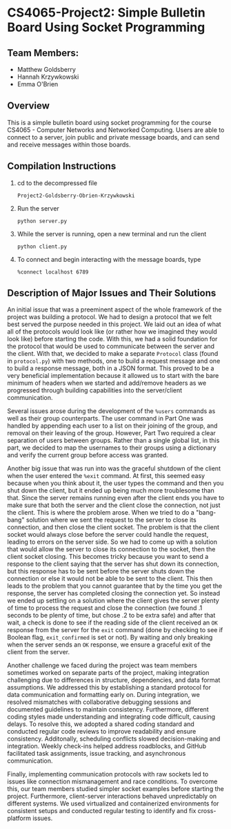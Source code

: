 # CS4065-Project2: Simple Bulletin Board Using Socket Programming

## Team Members:
* Matthew Goldsberry
* Hannah Krzywkowski
* Emma O'Brien

## Overview
This is a simple bulletin board using socket programming for the course CS4065 - Computer Networks and Networked Computing. Users are able to connect to a server, join public and private message boards, and can send and receive messages within those boards. 

## Compilation Instructions
1. cd to the decompressed file
   
   `Project2-Goldsberry-Obrien-Krzywkowski`
2. Run the server
   
   `python server.py`
3. While the server is running, open a new terminal and run the client
   
   `python client.py`

4. To connect and begin interacting with the message boards, type

   `%connect localhost 6789`

## Description of Major Issues and Their Solutions

An initial issue that was a preeminent aspect of the whole framework of the project was building a protocol. We had to design a protocol that we felt best served the purpose needed in this project. We laid out an idea of what all of the protocols would look like (or rather how we imagined they would look like) before starting the code. With this, we had a solid foundation for the protocol that would be used to communicate between the server and the client. With that, we decided to make a separate `Protocol` class (found in `protocol.py`) with two methods, one to build a request message and one to build a response message, both in a JSON format. This proved to be a very beneficial implementation because it allowed us to start with the bare minimum of headers when we started and add/remove headers as we progressed through building capabilities into the server/client communication.

Several issues arose during the development of the `%users` commands as well as their group counterparts. The user command in Part One was handled by appending each user to a list on their joining of the group, and removal on their leaving of the group. However, Part Two required a clear separation of users between groups. Rather than a single global list, in this part, we decided to map the usernames to their groups using a dictionary and verify the current group before access was granted.

Another big issue that was run into was the graceful shutdown of the client when the user entered the `%exit` command. At first, this seemed easy because when you think about it, the user types the command and then you shut down the client, but it ended up being much more troublesome than that. Since the server remains running even after the client ends you have to make sure that both the server and the client close the connection, not just the client. This is where the problem arose. When we tried to do a "bang-bang" solution where we sent the request to the server to close its connection, and then close the client socket. The problem is that the client socket would always close before the server could handle the request, leading to errors on the server side. So we had to come up with a solution that would allow the server to close its connection to the socket, then the client socket closing. This becomes tricky because you want to send a response to the client saying that the server has shut down its connection, but this response has to be sent before the server shuts down the connection or else it would not be able to be sent to the client. This then leads to the problem that you cannot guarantee that by the time you get the response, the server has completed closing the connection yet. So instead we ended up settling on a solution where the client gives the server plenty of time to process the request and close the connection (we found .1 seconds to be plenty of time, but chose .2 to be extra safe) and after that wait, a check is done to see if the reading side of the client received an  `OK` response from the server for the `exit` command (done by checking to see if Boolean flag, `exit_confirmed` is set or not). By waiting and only breaking when the server sends an `OK` response, we ensure a graceful exit of the client from the server.

Another challenge we faced during the project was team members sometimes worked on separate parts of the project, making integration challenging due to differences in structure, dependencies, and data format assumptions. We addressed this by establishing a standard protocol for data communication and formatting early on. During integration, we resolved mismatches with collaborative debugging sessions and documented guidelines to maintain consistency. Furthermore, different coding styles made understanding and integrating code difficult, causing delays. To resolve this, we adopted a shared coding standard and conducted regular code reviews to improve readability and ensure consistency. Additonally, scheduling conflicts slowed decision-making and integration. Weekly check-ins helped address roadblocks, and GitHub facilitated task assignments, issue tracking, and asynchronous communication.

Finally, implementing communication protocols with raw sockets led to issues like connection mismanagement and race conditions. To overcome this, our team members studied simpler socket examples before starting the project. Furthermore, client-server interactions behaved unpredictably on different systems. We used virtualized and containerized environments for consistent setups and conducted regular testing to identify and fix cross-platform issues.
